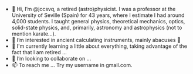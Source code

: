 - 👋 Hi, I’m @jccsvq, a retired (astro)physicist. I was a professor at the University of Seville (Spain) for 43 years, where I estimate I had around 4,000 students. I taught general physics, theoretical mechanics, optics, solid-state physics, and, primarily, astronomy and astrophysics (not to mention karate...).
- 👀 I’m interested in ancient calculating instruments, mainly abacuses 🧮
- 🌱 I'm currently learning a little about everything, taking advantage of the fact that I am retired ...
- 💞️ I’m looking to collaborate on ...
- 📫 To reach me ... Try my username in gmail.com.

<!---
jccsvq/jccsvq is a ✨ special ✨ repository because its `README.md` (this file) appears on your GitHub profile.
You can click the Preview link to take a look at your changes.
--->
